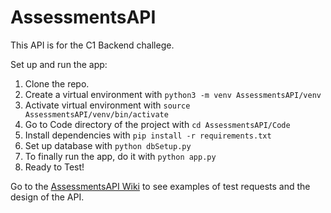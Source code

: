 # AssessmentsAPI
This API is for the C1 Backend challege.

Set up and run the app:
  1. Clone the repo.
  2. Create a virtual environment with `python3 -m venv AssessmentsAPI/venv`
  3. Activate virtual environment with `source AssessmentsAPI/venv/bin/activate`
  4. Go to Code directory of the project with `cd AssessmentsAPI/Code`
  5. Install dependencies with `pip install -r requirements.txt`
  6. Set up database with `python dbSetup.py`
  7. To finally run the app, do it with `python app.py`
  8. Ready to Test! 
  
Go to the [AssessmentsAPI Wiki](https://github.com/elMolda/AssessmentsAPI/wiki) to see examples of test requests and the design of the API.
  

